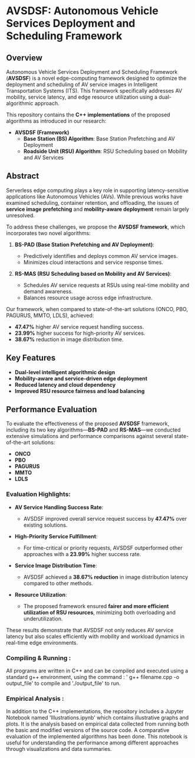# AVSDSF: Autonomous Vehicle Services Deployment and Scheduling Framework

## Overview

Autonomous Vehicle Services Deployment and Scheduling Framework (**AVSDSF**) is a novel edge-computing framework designed to optimize the deployment and scheduling of AV service images in Intelligent Transportation Systems (ITS). This framework specifically addresses AV mobility, service latency, and edge resource utilization using a dual-algorithmic approach.

This repository contains the **C++ implementations** of the proposed algorithms as introduced in our research:

- **AVSDSF (Framework)**
  - **Base Station (BS) Algorithm**: Base Station Prefetching and AV Deployment
  - **Roadside Unit (RSU)  Algorithm**: RSU Scheduling based on Mobility and AV Services

## Abstract

Serverless edge computing plays a key role in supporting latency-sensitive applications like Autonomous Vehicles (AVs). While previous works have examined scheduling, container retention, and offloading, the issues of **service image prefetching** and **mobility-aware deployment** remain largely unresolved.

To address these challenges, we propose the **AVSDSF framework**, which incorporates two novel algorithms:

1. **BS-PAD (Base Station Prefetching and AV Deployment)**:
   - Predictively identifies and deploys common AV service images.
   - Minimizes cloud interactions and service response times.

2. **RS-MAS (RSU Scheduling based on Mobility and AV Services)**:
   - Schedules AV service requests at RSUs using real-time mobility and demand awareness.
   - Balances resource usage across edge infrastructure.

Our framework, when compared to state-of-the-art solutions (ONCO, PBO, PAGURUS, MMTO, LDLS), achieved:
- **47.47%** higher AV service request handling success.
- **23.99%** higher success for high-priority AV services.
- **38.67%** reduction in image distribution time.

## Key Features

- **Dual-level intelligent algorithmic design**
- **Mobility-aware and service-driven edge deployment**
- **Reduced latency and cloud dependency**
- **Improved RSU resource fairness and load balancing**
## Performance Evaluation

To evaluate the effectiveness of the proposed **AVSDSF** framework, including its two key algorithms—**BS-PAD** and **RS-MAS**—we conducted extensive simulations and performance comparisons against several state-of-the-art solutions:

- **ONCO** 
- **PBO** 
- **PAGURUS**
- **MMTO**
- **LDLS**

### Evaluation Highlights:

- **AV Service Handling Success Rate**:
  - AVSDSF improved overall service request success by **47.47%** over existing solutions.
  
- **High-Priority Service Fulfillment**:
  - For time-critical or priority requests, AVSDSF outperformed other approaches with a **23.99%** higher success rate.

- **Service Image Distribution Time**:
  - AVSDSF achieved a **38.67% reduction** in image distribution latency compared to other methods.

- **Resource Utilization**:
  - The proposed framework ensured **fairer and more efficient utilization of RSU resources**, minimizing both overloading and underutilization.

These results demonstrate that AVSDSF not only reduces AV service latency but also scales efficiently with mobility and workload dynamics in real-time edge environments.

### Compiling & Running :
All programs are written in C++ and can be compiled and executed using a standard g++ environment, using the command : '
g++ filename.cpp -o output_file' to compile and './output_file' to run.

### Empirical Analysis :
In addition to the C++ implementations, the repository includes a Jupyter Notebook named 'Illustrations.ipynb' which contains illustrative graphs and plots. It is the analysis based on empirical data collected from running both the basic and modified versions of the source code. A comparative evaluation of the implemented algorithms has been done. This notebook is useful for understanding the performance among different approaches through visualizations and data summaries.
